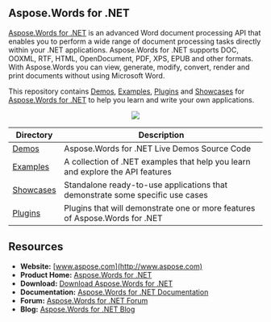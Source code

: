## Aspose.Words for .NET
[Aspose.Words for .NET](http://www.aspose.com/products/words/net) is an advanced Word document processing API that enables you to perform a wide range of document processing tasks directly within your .NET applications. Aspose.Words for .NET supports DOC, OOXML, RTF, HTML, OpenDocument, PDF, XPS, EPUB and other formats. With Aspose.Words you can view, generate, modify, convert, render and print documents without using Microsoft Word.

This repository contains [Demos](Demos), [Examples](Examples), [Plugins](Plugins) and [Showcases](Showcases) for [Aspose.Words for .NET](http://www.aspose.com/products/words/net) to help you learn and write your own applications.

<p align="center">

  <a title="Download complete Aspose.Words for .NET source code" href="https://github.com/aspose-words/Aspose.Words-for-.NET/archive/master.zip">
	<img src="https://raw.github.com/AsposeExamples/java-examples-dashboard/master/images/downloadZip-Button-Large.png" />
  </a>
</p>

Directory | Description
--------- | -----------
[Demos](Demos)  | Aspose.Words for .NET Live Demos Source Code
[Examples](Examples)  | A collection of .NET examples that help you learn and explore the API features
[Showcases](Showcases)  | Standalone ready-to-use applications that demonstrate some specific use cases
[Plugins](Plugins)  | Plugins that will demonstrate one or more features of Aspose.Words for .NET

## Resources

+ **Website:** [www.aspose.com](http://www.aspose.com)
+ **Product Home:** [Aspose.Words for .NET](http://www.aspose.com/products/words/net)
+ **Download:** [Download Aspose.Words for .NET](http://www.aspose.com/downloads/words/net)
+ **Documentation:** [Aspose.Words for .NET Documentation](http://www.aspose.com/docs/display/wordsnet/Home)
+ **Forum:** [Aspose.Words for .NET Forum](http://www.aspose.com/community/forums/aspose.words-product-family/75/showforum.aspx)
+ **Blog:** [Aspose.Words for .NET Blog](http://www.aspose.com/blogs/aspose-products/aspose-words-product-family.html)
